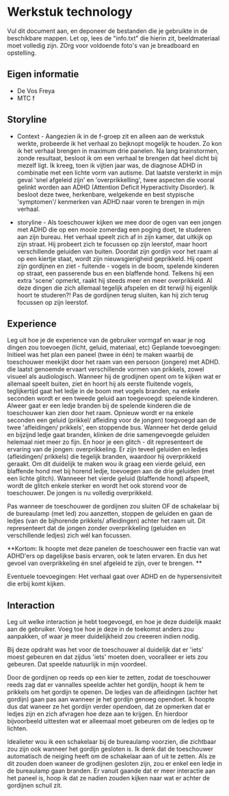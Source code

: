 # Werkstuk technology

Vul dit document aan, en deponeer de bestanden die je gebruikte in de beschikbare mappen. Let op, lees de "info.txt" die hierin zit, beeldmateriaal moet volledig zijn. ZOrg voor voldoende foto's van je breadboard en opstelling.


## Eigen informatie

- De Vos Freya 
- MTC f 


## Storyline 

- Context - 
Aangezien ik in de f-groep zit en alleen aan de werkstuk werkte, probeerde ik het verhaal zo bejknopt mogelijk te houden. Zo kon ik het verhaal brengen in maximum drie panelen. 
Na lang brainstormen, zonde resultaat, besloot ik om een verhaal te brengen dat heel dicht bij mezelf ligt. Ik kreeg, toen ik vijtien jaar was, de diagnose ADHD in combinatie met een lichte vorm van autisme. Dat laatste versterkt in mijn geval 'snel afgeleid zijn' en 'overprikkelling', twee aspecten die vooral gelinkt worden aan ADHD (Attention Deficit Hyperactivity Disorder). Ik besloot deze twee, herkenbare, welgekende en best stypische 'symptomen'/ kenmerken van ADHD naar voren te brengen in mijn verhaal.  

- storyline - 
Als toeschouwer kijken we mee door de ogen van een jongen met ADHD die op een mooie zomerdag een poging doet, te studeren aan zijn bureau. Het verhaal speelt zich af in zijn kamer, dat uitkijk op zijn straat. Hij probeert zich te focussen op zijn leerstof, maar hoort verschillende geluiden van buiten. Doordat zijn gordijn voor het raam al op een kiertje staat, wordt zijn nieuwsgierigheid geprikkeld. Hij opent zijn gordijnen en ziet - fuitende - vogels in de boom, spelende kinderen op straat, een passerende bus en een blaffende hond.  Telkens hij een extra 'scene' opmerkt, raakt hij steeds meer en meer overprikkeld. Al deze dingen die zich allemaal tegelijk afspelen en dit terwijl hij eigenlijk hoort te studeren?! Pas de gordijnen terug sluiten, kan hij zich terug focussen op zijn leerstof. 

## Experience

Leg uit hoe je de experience van de gebruiker vormgaf en waar je nog dingen zou toevoegen (licht, geluid, materiaal, etc)
Geplande toevoegingen: 
Initieel was het plan een paneel (twee in één) te maken waarbij de toeschouwer meekijkt door het raam van een persoon (jongere) met ADHD. die laatst genoemde ervaart verschillende vormen van prikkels, zowel visueel als audiologisch. Wanneer hij de grodijnen opent om te kijken wat er allemaal speelt buiten, ziet én hoort hij als eerste fluitende vogels, teglijkertijd gaat het ledje in de boom met vogels branden, na enkele seconden wordt er een tweede geluid aan toegevoegd: spelende kinderen. Alweer gaat er een ledje branden bij de spelende kinderen die de toeschouwer kan zien door het raam. Opnieuw wordt er na enkele seconden een geluid (prikkel/ afleiding voor de jongen) toegvoegd aan de twee 'afleidingen/ prikkels', een stoppende bus. Wanneer het derde geluid en bijzijnd ledje gaat branden, klinken de drie samengevoegde geluiden helemaal niet meer zo fijn. En hoor je een glitch - dit representeert de ervaring van de jongen: overprikkeling. Er zijn teveel geluiden en ledjes (afleidingen/ prikkels) die tegelijk branden, waardoor hij overprikkeld geraakt. 
Om dit duidelijk te maken wou ik graag een vierde geluid, een blaffende hond met bij horend ledje, toevoegen aan de drie geluiden (met een lichte glitch). Wanneeer het vierde geluid (blaffende hond) afspeelt, wordt de glitch enkele sterker en wordt het ook storend voor de toeschouwer. De jongen is nu volledig overprikkeld.


Pas wanneer de toeschouwer de gordijnen zou sluiten OF de schakelaar bij de bureaulamp (met led) zou aanzetten, stoppen de geluiden en gaan de ledjes (van de bijhorende prikkels/ afleidingen) achter het raam uit. Dit representeert dat de jongen zonder overprikkeling (geluiden en verschillende ledjes) zich wél kan focussen. 

**Kortom: Ik hoopte met deze panelen de toeschouwer een fractie van wat ADHD'ers op dagelijkse basis ervaren, ook te laten ervaren. En dus het gevoel van overprikkeling én snel afgeleid te zijn, over te brengen. **


Eventuele toevoegingen: 
Het verhaal gaat over ADHD en de hypersensiviteit die erbij komt kijken. 

## Interaction

Leg uit welke interaction je hebt toegevoegd, en hoe je deze duidelijk maakt aan de gebruiker. Voeg toe hoe je deze in de toekomst anders zou aanpakken, of waar je meer duidelijkheid zou creeeren indien nodig.

Bij deze opdraht was het voor de toeschouwer al duidelijk dat er 'iets' moest gebeuren en dat zijdus 'iets' moeten doen, vooralleer er iets zou gebeuren. Dat speelde natuurlijk in mijn voordeel. 

Door de gordijnen op reeds op een kier te zetten, zodat de toeschouwer reeds zag dat er vannalles speelde achter het gordijn, hoopt ik hem te prikkels om het gordijn te openen. De ledjes van de afleidingen (achter het gordijn) gaan pas aan wanneer je het gordijn genoeg opendoet. 
Ik hoopte dus dat waneer ze het gordijn verder opendoen, dat ze opmerken dat er ledjes zijn en zich afvragen hoe deze aan te krijgen. En hierdoor bijvoorbeeld uittesten wat er alleemaal moet gebeuren om de ledjes op te lichten. 

Idealieter wou ik een schakelaar bij de bureaulamp voorzien, die zichtbaar zou zijn ook wanneer het gordijn gesloten is. Ik denk dat de toeschouwer automatisch de neiging heeft om de schakelaar aan of uit te zetten. Als ze dit zouden doen waneer de grodijnen gesloten zijn, zou er enkel een ledje in de bureaulamp gaan branden. Er vanuit gaande dat er meer interactie aan het paneel is, hoop ik dat ze nadien zouden kijken naar wat er achter de gordijnen schuil zit. 
